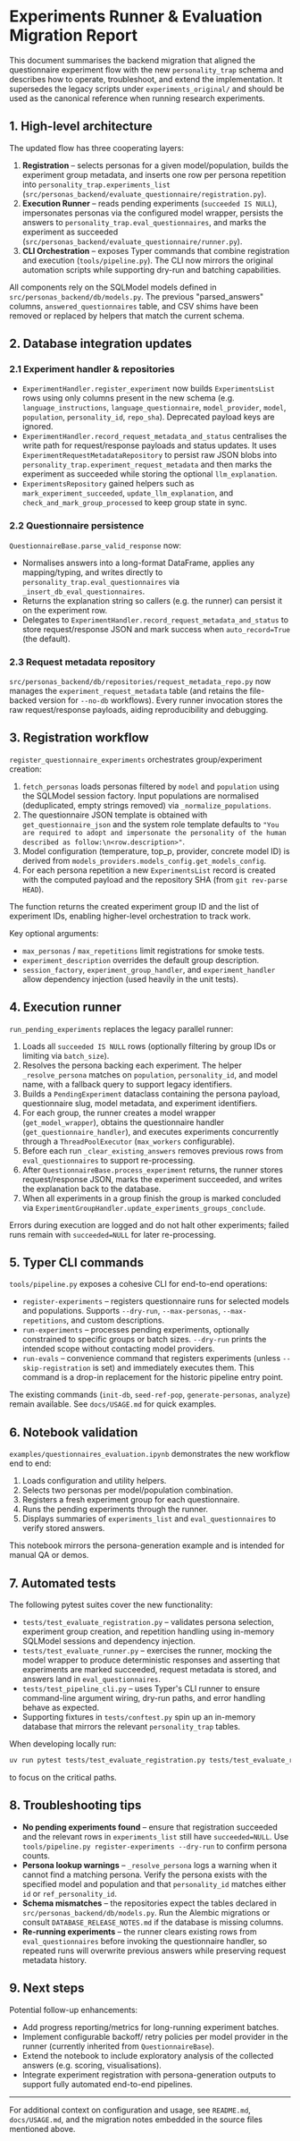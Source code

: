 # Experiments Runner & Evaluation Migration Report

This document summarises the backend migration that aligned the questionnaire
experiment flow with the new `personality_trap` schema and describes how to
operate, troubleshoot, and extend the implementation.  It supersedes the legacy
scripts under `experiments_original/` and should be used as the canonical
reference when running research experiments.

## 1. High-level architecture

The updated flow has three cooperating layers:

1. **Registration** – selects personas for a given model/population, builds the
   experiment group metadata, and inserts one row per persona repetition into
   `personality_trap.experiments_list` (`src/personas_backend/evaluate_questionnaire/registration.py`).
2. **Execution Runner** – reads pending experiments (`succeeded IS NULL`),
   impersonates personas via the configured model wrapper, persists the answers
   to `personality_trap.eval_questionnaires`, and marks the experiment as
   succeeded (`src/personas_backend/evaluate_questionnaire/runner.py`).
3. **CLI Orchestration** – exposes Typer commands that combine registration and
   execution (`tools/pipeline.py`).  The CLI now mirrors the original automation
   scripts while supporting dry-run and batching capabilities.

All components rely on the SQLModel models defined in
`src/personas_backend/db/models.py`.  The previous "parsed_answers" columns,
`answered_questionnaires` table, and CSV shims have been removed or replaced by
helpers that match the current schema.

## 2. Database integration updates

### 2.1 Experiment handler & repositories

* `ExperimentHandler.register_experiment` now builds `ExperimentsList` rows using
  only columns present in the new schema (e.g. `language_instructions`,
  `language_questionnaire`, `model_provider`, `model`, `population`,
  `personality_id`, `repo_sha`).  Deprecated payload keys are ignored.
* `ExperimentHandler.record_request_metadata_and_status` centralises the write
  path for request/response payloads and status updates.  It uses
  `ExperimentRequestMetadataRepository` to persist raw JSON blobs into
  `personality_trap.experiment_request_metadata` and then marks the experiment as
  succeeded while storing the optional `llm_explanation`.
* `ExperimentsRepository` gained helpers such as `mark_experiment_succeeded`,
  `update_llm_explanation`, and `check_and_mark_group_processed` to keep group
  state in sync.

### 2.2 Questionnaire persistence

`QuestionnaireBase.parse_valid_response` now:

* Normalises answers into a long-format DataFrame, applies any mapping/typing,
  and writes directly to `personality_trap.eval_questionnaires` via
  `_insert_db_eval_questionnaires`.
* Returns the explanation string so callers (e.g. the runner) can persist it on
  the experiment row.
* Delegates to `ExperimentHandler.record_request_metadata_and_status` to store
  request/response JSON and mark success when `auto_record=True` (the default).

### 2.3 Request metadata repository

`src/personas_backend/db/repositories/request_metadata_repo.py` now manages the
`experiment_request_metadata` table (and retains the file-backed version for
`--no-db` workflows).  Every runner invocation stores the raw request/response
payloads, aiding reproducibility and debugging.

## 3. Registration workflow

`register_questionnaire_experiments` orchestrates group/experiment creation:

1. `fetch_personas` loads personas filtered by `model` and `population` using the
   SQLModel session factory.  Input populations are normalised (deduplicated,
   empty strings removed) via `_normalize_populations`.
2. The questionnaire JSON template is obtained with `get_questionnaire_json` and
   the system role template defaults to
   `"You are required to adopt and impersonate the personality of the human described as follow:\n<row.description>"`.
3. Model configuration (temperature, top_p, provider, concrete model ID) is
   derived from `models_providers.models_config.get_models_config`.
4. For each persona repetition a new `ExperimentsList` record is created with the
   computed payload and the repository SHA (from `git rev-parse HEAD`).

The function returns the created experiment group ID and the list of experiment
IDs, enabling higher-level orchestration to track work.

Key optional arguments:

* `max_personas` / `max_repetitions` limit registrations for smoke tests.
* `experiment_description` overrides the default group description.
* `session_factory`, `experiment_group_handler`, and `experiment_handler` allow
  dependency injection (used heavily in the unit tests).

## 4. Execution runner

`run_pending_experiments` replaces the legacy parallel runner:

1. Loads all `succeeded IS NULL` rows (optionally filtering by group IDs or
   limiting via `batch_size`).
2. Resolves the persona backing each experiment.  The helper
   `_resolve_persona` matches on `population`, `personality_id`, and model name,
   with a fallback query to support legacy identifiers.
3. Builds a `PendingExperiment` dataclass containing the persona payload,
   questionnaire slug, model metadata, and experiment identifiers.
4. For each group, the runner creates a model wrapper (`get_model_wrapper`),
   obtains the questionnaire handler (`get_questionnaire_handler`), and executes
   experiments concurrently through a `ThreadPoolExecutor` (`max_workers`
   configurable).
5. Before each run `_clear_existing_answers` removes previous rows from
   `eval_questionnaires` to support re-processing.
6. After `QuestionnaireBase.process_experiment` returns, the runner stores
   request/response JSON, marks the experiment succeeded, and writes the
   explanation back to the database.
7. When all experiments in a group finish the group is marked concluded via
   `ExperimentGroupHandler.update_experiments_groups_conclude`.

Errors during execution are logged and do not halt other experiments; failed
runs remain with `succeeded=NULL` for later re-processing.

## 5. Typer CLI commands

`tools/pipeline.py` exposes a cohesive CLI for end-to-end operations:

* `register-experiments` – registers questionnaire runs for selected models and
  populations.  Supports `--dry-run`, `--max-personas`, `--max-repetitions`, and
  custom descriptions.
* `run-experiments` – processes pending experiments, optionally constrained to
  specific groups or batch sizes.  `--dry-run` prints the intended scope without
  contacting model providers.
* `run-evals` – convenience command that registers experiments (unless
  `--skip-registration` is set) and immediately executes them.  This command is a
  drop-in replacement for the historic pipeline entry point.

The existing commands (`init-db`, `seed-ref-pop`, `generate-personas`, `analyze`)
remain available.  See `docs/USAGE.md` for quick examples.

## 6. Notebook validation

`examples/questionnaires_evaluation.ipynb` demonstrates the new workflow end to
end:

1. Loads configuration and utility helpers.
2. Selects two personas per model/population combination.
3. Registers a fresh experiment group for each questionnaire.
4. Runs the pending experiments through the runner.
5. Displays summaries of `experiments_list` and `eval_questionnaires` to verify
   stored answers.

This notebook mirrors the persona-generation example and is intended for manual
QA or demos.

## 7. Automated tests

The following pytest suites cover the new functionality:

* `tests/test_evaluate_registration.py` – validates persona selection,
  experiment group creation, and repetition handling using in-memory SQLModel
  sessions and dependency injection.
* `tests/test_evaluate_runner.py` – exercises the runner, mocking the model
  wrapper to produce deterministic responses and asserting that experiments are
  marked succeeded, request metadata is stored, and answers land in
  `eval_questionnaires`.
* `tests/test_pipeline_cli.py` – uses Typer's CLI runner to ensure command-line
  argument wiring, dry-run paths, and error handling behave as expected.
* Supporting fixtures in `tests/conftest.py` spin up an in-memory database that
  mirrors the relevant `personality_trap` tables.

When developing locally run:

```bash
uv run pytest tests/test_evaluate_registration.py tests/test_evaluate_runner.py tests/test_pipeline_cli.py
```

to focus on the critical paths.

## 8. Troubleshooting tips

* **No pending experiments found** – ensure that registration succeeded and the
  relevant rows in `experiments_list` still have `succeeded=NULL`.  Use
  `tools/pipeline.py register-experiments --dry-run` to confirm persona counts.
* **Persona lookup warnings** – `_resolve_persona` logs a warning when it cannot
  find a matching persona.  Verify the persona exists with the specified model
  and population and that `personality_id` matches either `id` or
  `ref_personality_id`.
* **Schema mismatches** – the repositories expect the tables declared in
  `src/personas_backend/db/models.py`.  Run the Alembic migrations or consult
  `DATABASE_RELEASE_NOTES.md` if the database is missing columns.
* **Re-running experiments** – the runner clears existing rows from
  `eval_questionnaires` before invoking the questionnaire handler, so repeated
  runs will overwrite previous answers while preserving request metadata
  history.

## 9. Next steps

Potential follow-up enhancements:

* Add progress reporting/metrics for long-running experiment batches.
* Implement configurable backoff/ retry policies per model provider in the
  runner (currently inherited from `QuestionnaireBase`).
* Extend the notebook to include exploratory analysis of the collected answers
  (e.g. scoring, visualisations).
* Integrate experiment registration with persona-generation outputs to support
  fully automated end-to-end pipelines.

---

For additional context on configuration and usage, see `README.md`,
`docs/USAGE.md`, and the migration notes embedded in the source files mentioned
above.
